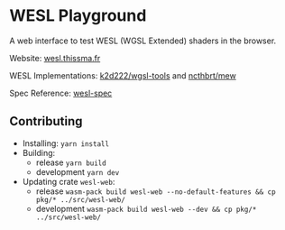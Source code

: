 # WESL Playground

A web interface to test WESL (WGSL Extended) shaders in the browser.

Website: [wesl.thissma.fr](https://wesl.thissma.fr)

WESL Implementations: [k2d222/wgsl-tools](https://github.com/k2d222/wgsl-tools) and [ncthbrt/mew](https://github.com/ncthbrt/mew)

Spec Reference: [wesl-spec](https://github.com/wgsl-tooling-wg/wesl-spec)

## Contributing
* Installing: `yarn install`
* Building:
  * release `yarn build`
  * development `yarn dev`
* Updating crate `wesl-web`:
  * release `wasm-pack build wesl-web --no-default-features && cp pkg/* ../src/wesl-web/`
  * development `wasm-pack build wesl-web --dev && cp pkg/* ../src/wesl-web/`
